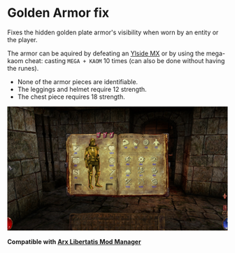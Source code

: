 # Golden Armor fix

Fixes the hidden golden plate armor's visibility when worn by an entity or the player.

The armor can be aquired by defeating an [Ylside MX](<https://wiki.arx-libertatis.org/Ylside_(MX)>)
or by using the mega-kaom cheat: casting `MEGA + KAOM` 10 times (can also be done without having the runes).

- None of the armor pieces are identifiable.
- The leggings and helmet require 12 strength.
- The chest piece requires 18 strength.

![screenshot](screenshot.jpg?raw=true "screenshot")

**Compatible with
[Arx Libertatis Mod Manager](https://github.com/fredlllll/ArxLibertatisModManager)**
